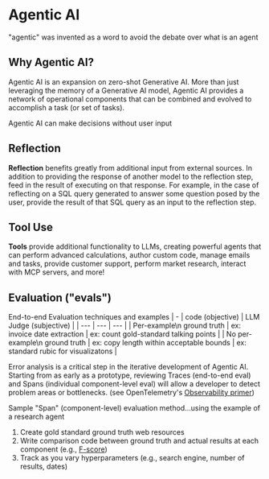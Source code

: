 # Agentic AI

"agentic" was invented as a word to avoid the debate over what is an agent

## Why Agentic AI?

Agentic AI is an expansion on zero-shot Generative AI. More than just leveraging the memory of a Generative AI model, Agentic AI provides a network of operational components that can be combined and evolved to accomplish a task (or set of tasks).

Agentic AI can make decisions without user input

## Reflection

__Reflection__ benefits greatly from additional input from external sources. In addition to providing the response of another model to the reflection step, feed in the result of executing on that response. For example, in the case of reflecting on a SQL query generated to answer some question posed by the user, provide the result of that SQL query as an input to the reflection step.

## Tool Use

__Tools__ provide additional functionality to LLMs, creating powerful agents that can perform advanced calculations, author custom code, manage emails and tasks, provide customer support, perform market research, interact with MCP servers, and more!

## Evaluation ("evals")

End-to-end Evaluation techniques and examples
| - | code (objective) | LLM Judge (subjective) |
| --- | --- | --- |
| Per-example\n ground truth    | ex: invoice date extraction | ex: count gold-standard talking points |
| No per-example\n ground truth | ex: copy length within acceptable bounds | ex: standard rubic for visualizatons |

Error analysis is a critical step in the iterative development of Agentic AI. Starting from as early as a prototype, reviewing Traces (end-to-end eval) and Spans (individual component-level eval) will allow a developer to detect problem areas or bottlenecks. (see OpenTelemetry's [Observability primer](https://opentelemetry.io/docs/concepts/observability-primer/))

Sample "Span" (component-level) evaluation method...using the example of a research agent
1. Create gold standard ground truth web resources
2. Write comparison code between ground truth and actual results at each component (e.g., [F-score](https://en.wikipedia.org/wiki/F-score))
3. Track as you vary hyperparameters (e.g., search engine, number of results, dates)